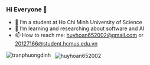 ### Hi Everyone 👋

- 🔭 I’m a student at Ho Chi Minh University of Science
- 🌱 I’m learning and researching about software and AI
- 📫 How to reach me: huyhoan652002@gmail.com or 20127166@student.hcmus.edu.vn

<p>

<img align="left" src="https://github-readme-stats.vercel.app/api/top-langs?username=huyhoan652002&show_icons=true&locale=en&layout=compact"  alt="tranphuongdinh" />

</p>

<p>&nbsp;
<img  align="center"  src="https://github-readme-stats.vercel.app/api?username=huyhoan652002&show_icons=true&locale=en"  alt="huyhoan652002" /></p>
<!--
**huyhoan652002/huyhoan652002** is a ✨ _special_ ✨ repository because its `README.md` (this file) appears on your GitHub profile.

Here are some ideas to get you started:

- 🔭 I’m currently a student at Ho Chi Minh University of Science
- 🌱 I’m currently learning and researching about software and AI
- 👯 I’m looking to collaborate on ...
- 🤔 I’m looking for help with ...
- 💬 Ask me about ...
- 📫 How to reach me: huyhoan652002@gmail.com or 20127166@student.hcmus.edu.vn
- 😄 Pronouns: ...
- ⚡ Fun fact: ...
-->
